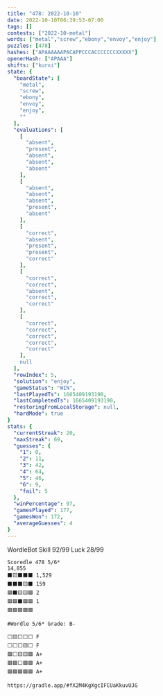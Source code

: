 ```yaml
---
title: "478: 2022-10-10"
date: 2022-10-10T06:39:53-07:00
tags: []
contests: ["2022-10-metal"]
words: ["metal","screw","ebony","envoy","enjoy"]
puzzles: [478]
hashes: ["APAAAAAAPACAPPCCCACCCCCCCXXXXX"]
openerHash: ["APAAA"]
shifts: ["kurxi"]
state: {
  "boardState": [
    "metal",
    "screw",
    "ebony",
    "envoy",
    "enjoy",
    ""
  ],
  "evaluations": [
    [
      "absent",
      "present",
      "absent",
      "absent",
      "absent"
    ],
    [
      "absent",
      "absent",
      "absent",
      "present",
      "absent"
    ],
    [
      "correct",
      "absent",
      "present",
      "present",
      "correct"
    ],
    [
      "correct",
      "correct",
      "absent",
      "correct",
      "correct"
    ],
    [
      "correct",
      "correct",
      "correct",
      "correct",
      "correct"
    ],
    null
  ],
  "rowIndex": 5,
  "solution": "enjoy",
  "gameStatus": "WIN",
  "lastPlayedTs": 1665409193190,
  "lastCompletedTs": 1665409193190,
  "restoringFromLocalStorage": null,
  "hardMode": true
}
stats: {
  "currentStreak": 20,
  "maxStreak": 69,
  "guesses": {
    "1": 0,
    "2": 11,
    "3": 42,
    "4": 64,
    "5": 46,
    "6": 9,
    "fail": 5
  },
  "winPercentage": 97,
  "gamesPlayed": 177,
  "gamesWon": 172,
  "averageGuesses": 4
}
---
```


<!-- more -->
WordleBot
Skill 92/99
Luck 28/99

```
Scoredle 478 5/6*
14,855
⬛🟨⬛⬛⬛ 1,529
⬛⬛⬛🟨⬛ 159
🟩⬛🟨🟨🟩 2
🟩🟩⬛🟩🟩 1
🟩🟩🟩🟩🟩
```

```
#Wordle 5/6* Grade: B-

⬜🟨⬜⬜⬜ F
⬜⬜⬜🟨⬜ F
🟩⬜🟨🟨🟩 A+
🟩🟩⬜🟩🟩 A+
🟩🟩🟩🟩🟩 A+

https://gradle.app/#fX2M4KgXgcIFCUaKkuvUJG
```